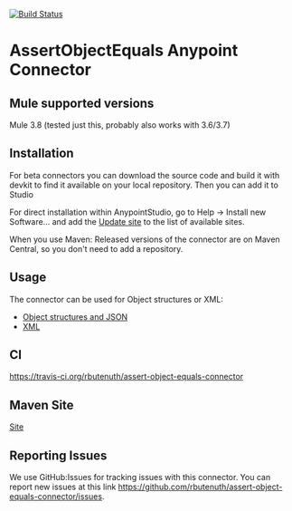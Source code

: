 [![Build Status](https://travis-ci.org/rbutenuth/assert-object-equals-connector.svg?branch=master)](https://travis-ci.org/rbutenuth/assert-object-equals-connector)

# AssertObjectEquals Anypoint Connector

## Mule supported versions
Mule 3.8 (tested just this, probably also works with 3.6/3.7)

## Installation
For beta connectors you can download the source code and build it with devkit to find it available on your local repository. Then you can add it to Studio

For direct installation within AnypointStudio, go to Help -> Install new Software... and add the 
[Update site](https://raw.githubusercontent.com/rbutenuth/assert-object-equals-connector/master/update-site/)
to the list of available sites.

When you use Maven: Released versions of the connector are on Maven Central, so you don't need to add a repository.

## Usage

The connector can be used for Object structures or XML:

* [Object structures and JSON](https://github.com/rbutenuth/assert-object-equals-connector/blob/master/docs/compare-objects.md)
* [XML](https://github.com/rbutenuth/assert-object-equals-connector/blob/master/docs/compare-xml.md)

## CI

https://travis-ci.org/rbutenuth/assert-object-equals-connector

## Maven Site

[Site](https://rbutenuth.github.io/assert-object-equals-connector/site/index.html)

## Reporting Issues

We use GitHub:Issues for tracking issues with this connector. You can report new issues at this link https://github.com/rbutenuth/assert-object-equals-connector/issues.
